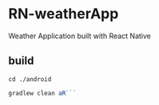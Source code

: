 # RN-weatherApp
Weather Application built with React Native
## build
`cd ./android`
```js 
gradlew clean aR```
